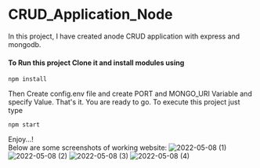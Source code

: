 # CRUD_Application_Node
In this project, I have created anode CRUD application with express and mongodb.

#### To Run this project Clone it and install modules using
```
npm install
```

Then Create config.env file and create PORT and MONGO_URI Variable and specify Value.
That's it. You are ready to go. To execute this project just type
```
npm start
```

Enjoy...! <br>
Below are some screenshots of working website: 
![2022-05-08 (1)](https://user-images.githubusercontent.com/60167065/167306558-46844f4d-b857-4a51-b0d0-e58c8b4fac1d.png)
![2022-05-08 (2)](https://user-images.githubusercontent.com/60167065/167306560-22f7e450-b7f5-4645-9d9b-b7f4d0a2d812.png)
![2022-05-08 (3)](https://user-images.githubusercontent.com/60167065/167306564-b59c8da0-fec3-4b72-a36f-1a1fd6c9928f.png)
![2022-05-08 (4)](https://user-images.githubusercontent.com/60167065/167306566-236d10a7-79a4-41f9-83f7-c0e3e76cb141.png)
